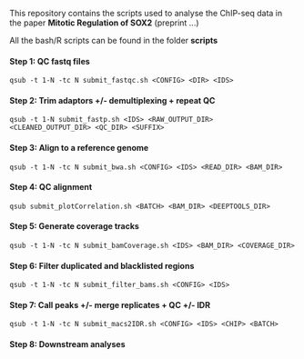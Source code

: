 This repository contains the scripts used to analyse the ChIP-seq data in the paper **Mitotic Regulation of SOX2** (preprint ...)

All the bash/R scripts can be found in the folder **scripts**

#### Step 1: QC fastq files
`qsub -t 1-N -tc N submit_fastqc.sh <CONFIG> <DIR> <IDS>`
#### Step 2: Trim adaptors +/- demultiplexing + repeat QC
`qsub -t 1-N submit_fastp.sh <IDS> <RAW_OUTPUT_DIR> <CLEANED_OUTPUT_DIR> <QC_DIR> <SUFFIX>`
#### Step 3: Align to a reference genome
`qsub -t 1-N -tc N submit_bwa.sh <CONFIG> <IDS> <READ_DIR> <BAM_DIR>`
#### Step 4: QC alignment
`qsub submit_plotCorrelation.sh <BATCH> <BAM_DIR> <DEEPTOOLS_DIR>`
#### Step 5: Generate coverage tracks
`qsub -t 1-N -tc N submit_bamCoverage.sh <IDS> <BAM_DIR> <COVERAGE_DIR>`
#### Step 6: Filter duplicated and blacklisted regions
`qsub -t 1-N -tc N submit_filter_bams.sh <CONFIG> <IDS>`
#### Step 7: Call peaks +/- merge replicates + QC +/- IDR
`qsub -t 1-N -tc N submit_macs2IDR.sh <CONFIG> <IDS> <CHIP> <BATCH>`
#### Step 8: Downstream analyses



